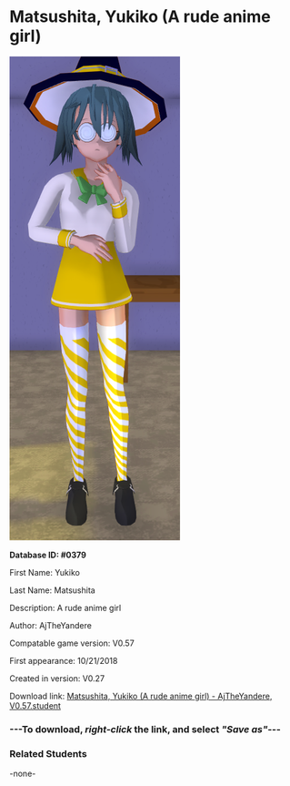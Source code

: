 # Matsushita, Yukiko (A rude anime girl)

<img src="../../Files/Images/Matsushita, Yukiko (A rude anime girl).png" title="Matsushita, Yukiko (A rude anime girl) - AjTheYandere, V0.57">

**Database ID: #0379**

First Name: Yukiko

Last Name: Matsushita

Description: A rude anime girl

Author: AjTheYandere

Compatable game version: V0.57

First appearance: 10/21/2018

Created in version: V0.27

Download link: <a href="https://raw.githubusercontent.com/Arbiter1223/Daigaku-Gurashi-Custom-Students/master/Files/Student%20Files/Matsushita%2C%20Yukiko%20(A%20rude%20anime%20girl)%20-%20AjTheYandere%2C%20V0.57.student">Matsushita, Yukiko (A rude anime girl) - AjTheYandere, V0.57.student</a>

### ---**To download, _right-click_ the link, and select _"Save as"_**---

### Related Students

-none-

